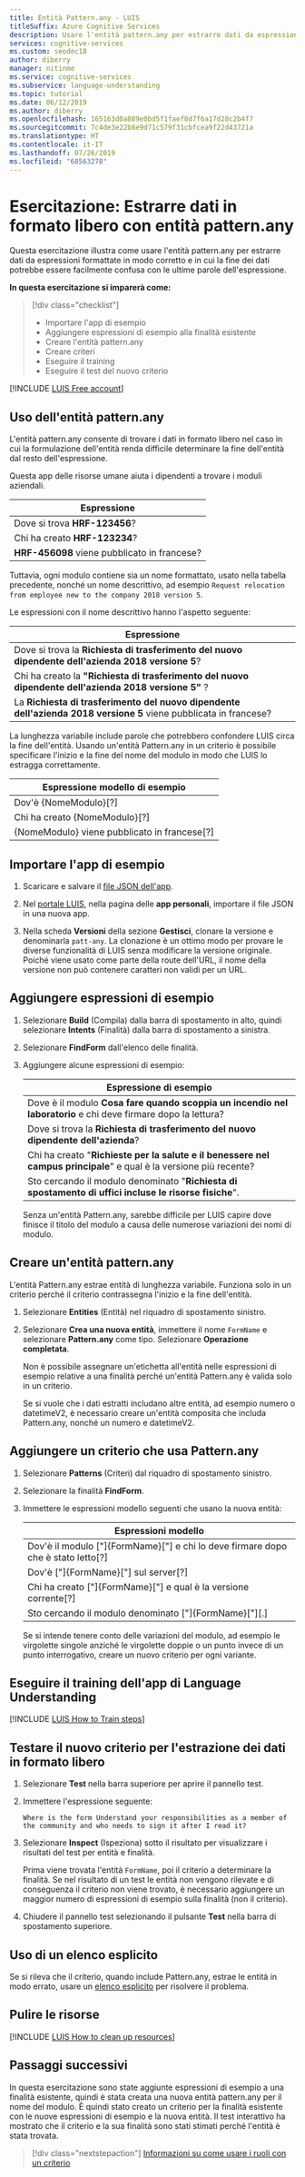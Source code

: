 ```yaml
---
title: Entità Pattern.any - LUIS
titleSuffix: Azure Cognitive Services
description: Usare l'entità pattern.any per estrarre dati da espressioni formattate in modo corretto e in cui la fine dei dati potrebbe essere facilmente confusa con le ultime parole dell'espressione.
services: cognitive-services
ms.custom: seodec18
author: diberry
manager: nitinme
ms.service: cognitive-services
ms.subservice: language-understanding
ms.topic: tutorial
ms.date: 06/12/2019
ms.author: diberry
ms.openlocfilehash: 165163d0a889e0bd5f1faef8d7f6a17d28c2b4f7
ms.sourcegitcommit: 7c4de3e22b8e9d71c579f31cbfcea9f22d43721a
ms.translationtype: HT
ms.contentlocale: it-IT
ms.lasthandoff: 07/26/2019
ms.locfileid: "68563278"
---
```

# <a name="tutorial-extract-free-form-data-with-patternany-entity"></a>Esercitazione: Estrarre dati in formato libero con entità pattern.any

Questa esercitazione illustra come usare l'entità pattern.any per estrarre dati da espressioni formattate in modo corretto e in cui la fine dei dati potrebbe essere facilmente confusa con le ultime parole dell'espressione. 

**In questa esercitazione si imparerà come:**

> [!div class="checklist"]
> * Importare l'app di esempio
> * Aggiungere espressioni di esempio alla finalità esistente
> * Creare l'entità pattern.any
> * Creare criteri
> * Eseguire il training
> * Eseguire il test del nuovo criterio

[!INCLUDE [LUIS Free account](../../../includes/cognitive-services-luis-free-key-short.md)]

## <a name="using-patternany-entity"></a>Uso dell'entità pattern.any

L'entità pattern.any consente di trovare i dati in formato libero nel caso in cui la formulazione dell'entità renda difficile determinare la fine dell'entità dal resto dell'espressione. 

Questa app delle risorse umane aiuta i dipendenti a trovare i moduli aziendali. 

|Espressione|
|--|
|Dove si trova **HRF-123456**?|
|Chi ha creato **HRF-123234**?|
|**HRF-456098** viene pubblicato in francese?|

Tuttavia, ogni modulo contiene sia un nome formattato, usato nella tabella precedente, nonché un nome descrittivo, ad esempio `Request relocation from employee new to the company 2018 version 5`. 

Le espressioni con il nome descrittivo hanno l'aspetto seguente:

|Espressione|
|--|
|Dove si trova la **Richiesta di trasferimento del nuovo dipendente dell'azienda 2018 versione 5**?|
|Chi ha creato la **"Richiesta di trasferimento del nuovo dipendente dell'azienda 2018 versione 5"** ?|
|La **Richiesta di trasferimento del nuovo dipendente dell'azienda 2018 versione 5** viene pubblicata in francese?|

La lunghezza variabile include parole che potrebbero confondere LUIS circa la fine dell'entità. Usando un'entità Pattern.any in un criterio è possibile specificare l'inizio e la fine del nome del modulo in modo che LUIS lo estragga correttamente.

|Espressione modello di esempio|
|--|
|Dov'è {NomeModulo}[?]|
|Chi ha creato {NomeModulo}[?]|
|{NomeModulo} viene pubblicato in francese[?]|

## <a name="import-example-app"></a>Importare l'app di esempio

1. Scaricare e salvare il [file JSON dell'app](https://github.com/Azure-Samples/cognitive-services-language-understanding/blob/master/documentation-samples/tutorials/custom-domain-pattern-roles-HumanResources.json).

1. Nel [portale LUIS](https://www.luis.ai), nella pagina delle **app personali**, importare il file JSON in una nuova app.

1. Nella scheda **Versioni** della sezione **Gestisci**, clonare la versione e denominarla `patt-any`. La clonazione è un ottimo modo per provare le diverse funzionalità di LUIS senza modificare la versione originale. Poiché viene usato come parte della route dell'URL, il nome della versione non può contenere caratteri non validi per un URL.

## <a name="add-example-utterances"></a>Aggiungere espressioni di esempio 

1. Selezionare **Build** (Compila) dalla barra di spostamento in alto, quindi selezionare **Intents** (Finalità) dalla barra di spostamento a sinistra.

1. Selezionare **FindForm** dall'elenco delle finalità.

1. Aggiungere alcune espressioni di esempio:

    |Espressione di esempio|
    |--|
    |Dove è il modulo **Cosa fare quando scoppia un incendio nel laboratorio** e chi deve firmare dopo la lettura?|
    |Dove si trova la **Richiesta di trasferimento del nuovo dipendente dell'azienda**?|
    |Chi ha creato "**Richieste per la salute e il benessere nel campus principale**" e qual è la versione più recente?|
    |Sto cercando il modulo denominato "**Richiesta di spostamento di uffici incluse le risorse fisiche**". |

    Senza un'entità Pattern.any, sarebbe difficile per LUIS capire dove finisce il titolo del modulo a causa delle numerose variazioni dei nomi di modulo.

## <a name="create-a-patternany-entity"></a>Creare un'entità pattern.any
L'entità Pattern.any estrae entità di lunghezza variabile. Funziona solo in un criterio perché il criterio contrassegna l'inizio e la fine dell'entità.  

1. Selezionare **Entities** (Entità) nel riquadro di spostamento sinistro.

1. Selezionare **Crea una nuova entità**, immettere il nome `FormName` e selezionare **Pattern.any** come tipo. Selezionare **Operazione completata**. 

    Non è possibile assegnare un'etichetta all'entità nelle espressioni di esempio relative a una finalità perché un'entità Pattern.any è valida solo in un criterio. 

    Se si vuole che i dati estratti includano altre entità, ad esempio numero o datetimeV2, è necessario creare un'entità composita che includa Pattern.any, nonché un numero e datetimeV2.

## <a name="add-a-pattern-that-uses-the-patternany"></a>Aggiungere un criterio che usa Pattern.any

1. Selezionare **Patterns** (Criteri) dal riquadro di spostamento sinistro.

1. Selezionare la finalità **FindForm**.

1. Immettere le espressioni modello seguenti che usano la nuova entità:

    |Espressioni modello|
    |--|
    |Dov'è il modulo ["]{FormName}["] e chi lo deve firmare dopo che è stato letto[?]|
    |Dov'è ["]{FormName}["] sul server[?]|
    |Chi ha creato ["]{FormName}["] e qual è la versione corrente[?]|
    |Sto cercando il modulo denominato ["]{FormName}["][.]|

    Se si intende tenere conto delle variazioni del modulo, ad esempio le virgolette singole anziché le virgolette doppie o un punto invece di un punto interrogativo, creare un nuovo criterio per ogni variante.

## <a name="train-the-luis-app"></a>Eseguire il training dell'app di Language Understanding

[!INCLUDE [LUIS How to Train steps](../../../includes/cognitive-services-luis-tutorial-how-to-train.md)]

## <a name="test-the-new-pattern-for-free-form-data-extraction"></a>Testare il nuovo criterio per l'estrazione dei dati in formato libero
1. Selezionare **Test** nella barra superiore per aprire il pannello test. 

1. Immettere l'espressione seguente: 

    `Where is the form Understand your responsibilities as a member of the community and who needs to sign it after I read it?`

1. Selezionare **Inspect** (Ispeziona) sotto il risultato per visualizzare i risultati del test per entità e finalità.

    Prima viene trovata l'entità `FormName`, poi il criterio a determinare la finalità. Se nel risultato di un test le entità non vengono rilevate e di conseguenza il criterio non viene trovato, è necessario aggiungere un maggior numero di espressioni di esempio sulla finalità (non il criterio).

1. Chiudere il pannello test selezionando il pulsante **Test** nella barra di spostamento superiore.

## <a name="using-an-explicit-list"></a>Uso di un elenco esplicito

Se si rileva che il criterio, quando include Pattern.any, estrae le entità in modo errato, usare un [elenco esplicito](luis-concept-patterns.md#explicit-lists) per risolvere il problema.


## <a name="clean-up-resources"></a>Pulire le risorse

[!INCLUDE [LUIS How to clean up resources](../../../includes/cognitive-services-luis-tutorial-how-to-clean-up-resources.md)]

## <a name="next-steps"></a>Passaggi successivi

In questa esercitazione sono state aggiunte espressioni di esempio a una finalità esistente, quindi è stata creata una nuova entità pattern.any per il nome del modulo. È quindi stato creato un criterio per la finalità esistente con le nuove espressioni di esempio e la nuova entità. Il test interattivo ha mostrato che il criterio e la sua finalità sono stati stimati perché l'entità è stata trovata. 

> [!div class="nextstepaction"]
> [Informazioni su come usare i ruoli con un criterio](luis-tutorial-pattern-roles.md)
